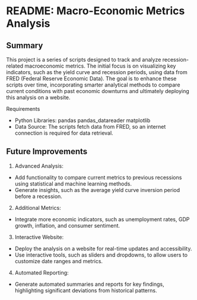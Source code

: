 # README: Macro-Economic Metrics Analysis
## Summary
This project is a series of scripts designed to track and analyze recession-related macroeconomic metrics. The initial focus is on visualizing key indicators, such as the yield curve and recession periods, using data from FRED (Federal Reserve Economic Data). The goal is to enhance these scripts over time, incorporating smarter analytical methods to compare current conditions with past economic downturns and ultimately deploying this analysis on a website.

Requirements
- Python Libraries:
    pandas
    pandas_datareader
    matplotlib
- Data Source: The scripts fetch data from FRED, so an internet connection is required for data retrieval.


## Future Improvements
1. Advanced Analysis:
- Add functionality to compare current metrics to previous recessions using statistical and machine learning methods.
- Generate insights, such as the average yield curve inversion period before a recession.

2. Additional Metrics:
- Integrate more economic indicators, such as unemployment rates, GDP growth, inflation, and consumer sentiment.

3. Interactive Website:
- Deploy the analysis on a website for real-time updates and accessibility.
- Use interactive tools, such as sliders and dropdowns, to allow users to customize date ranges and metrics.

4. Automated Reporting:
- Generate automated summaries and reports for key findings, highlighting significant deviations from historical patterns.
